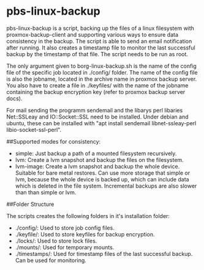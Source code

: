 # pbs-linux-backup

pbs-linux-backup is a script, backing up the files of a linux filesystem with proxmox-backup-client and supporting various ways to ensure data consistency in the backup. The script is able to send an email notification after running. It also creates a timestamp file to monitor the last successful backup by the timestamp of that file. The script needs to be run as root.

The only argument given to borg-linux-backup.sh is the name of the config file of the specific job located in ./config/ folder. The name of the config file is also the jobname, located in the archive name in proxmox backup server. You also have to create a file in ./keyfiles/ with the name of the jobname containing the backup encryption key (refer to proxmox backup server docs).

For mail sending the programm sendemail and the libarys perl libaries Net::SSLeay and IO::Socket::SSL need to be installed. Under debian and ubuntu, these can be installed with "apt install sendemail libnet-ssleay-perl libio-socket-ssl-perl".


##Supported modes for consistency:

* simple: Just backup a path of a mounted filesystem recursively.
* lvm: Create a lvm snapshot and backup the files on the filesystem.
* lvm-image: Create a lvm snapshot and backup the whole device. Suitable for bare metal restores. Can use more storage that simple or lvm, because the whole device is backed up, which can include data which is deleted in the file system. Incremental backups are also slower than than simple or lvm.


##Folder Structure

The scripts creates the following folders in it's installation folder:

* ./config/: Used to store job config files.
* ./keyfile/: Used to store keyfiles for backup encryption.
* ./locks/: Used to store lock files.
* ./mounts/: Used for temporary mounts.
* ./timestamps/: Used for timestamp files of the last successful backup. Can be used for monitoring.
